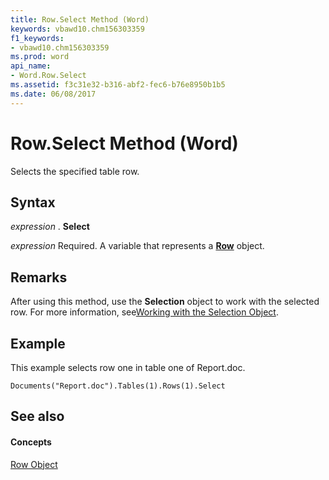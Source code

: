 ```yaml
---
title: Row.Select Method (Word)
keywords: vbawd10.chm156303359
f1_keywords:
- vbawd10.chm156303359
ms.prod: word
api_name:
- Word.Row.Select
ms.assetid: f3c31e32-b316-abf2-fec6-b76e8950b1b5
ms.date: 06/08/2017
---
```



# Row.Select Method (Word)

Selects the specified table row.


## Syntax

 _expression_ . **Select**

 _expression_ Required. A variable that represents a **[Row](Word.Row.md)** object.


## Remarks

After using this method, use the  **Selection** object to work with the selected row. For more information, see[Working with the Selection Object](http://msdn.microsoft.com/library/a1ef7e48-5a0f-d278-4b67-7b96f4e24052%28Office.15%29.aspx).


## Example

This example selects row one in table one of Report.doc.


```
Documents("Report.doc").Tables(1).Rows(1).Select
```


## See also


#### Concepts


[Row Object](Word.Row.md)

